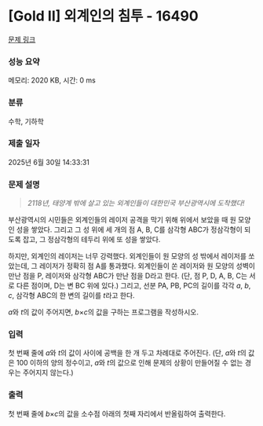 # [Gold II] 외계인의 침투 - 16490 

[문제 링크](https://www.acmicpc.net/problem/16490) 

### 성능 요약

메모리: 2020 KB, 시간: 0 ms

### 분류

수학, 기하학

### 제출 일자

2025년 6월 30일 14:33:31

### 문제 설명

<blockquote>
<p><em>2118년, 태양계 밖에 살고 있는 외계인들이 대한민국 부산광역시에 도착했다!</em></p>
</blockquote>

<p>부산광역시의 시민들은 외계인들의 레이저 공격을 막기 위해 위에서 보았을 때 원 모양인 성을 쌓았다. 그리고 그 성 위에 세 개의 점 A, B, C를 삼각형 ABC가 정삼각형이 되도록 잡고, 그 정삼각형의 테두리 위에 또 성을 쌓았다. </p>

<p>하지만, 외계인의 레이저는 너무 강력했다. 외계인들이 원 모양의 성 밖에서 레이저를 쏘았는데, 그 레이저가 정확히 점 A를 통과했다. 외계인들이 쏜 레이저와 원 모양의 성벽이 만난 점을 P, 레이저와 삼각형 ABC가 만난 점을 D라고 한다. (단, 점 P, D, A, B, C는 서로 다른 점이며, D는 변 BC 위에 있다.) 그리고, 선분 PA, PB, PC의 길이를 각각 <em>a</em>, <em>b</em>, <em>c</em>, 삼각형 ABC의 한 변의 길이를 <em>t</em>라고 한다.</p>

<p><em>a</em>와 <em>t</em>의 값이 주어지면, <em>b</em>×<em>c</em>의 값을 구하는 프로그램을 작성하시오.</p>

### 입력 

 <p>첫 번째 줄에 <em>a</em>와 <em>t</em>의 값이 사이에 공백을 한 개 두고 차례대로 주어진다. (단, <i>a</i>와 <em>t</em>의 값은 100 이하의 양의 정수이고, <em>a</em>와 <em>t</em>의 값으로 인해 문제의 상황이 만들어질 수 없는 경우는 주어지지 않는다.)</p>

### 출력 

 <p>첫 번째 줄에 <em>b</em>×<em>c</em>의 값을 소수점 아래의 첫째 자리에서 반올림하여 출력한다.</p>

